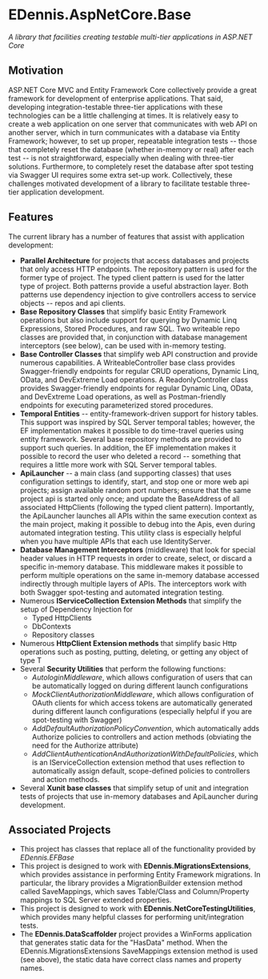# EDennis.AspNetCore.Base
*A library that facilities creating testable multi-tier applications in ASP.NET Core*

## Motivation
ASP.NET Core MVC and Entity Framework Core collectively provide a great framework for development of enterprise applications.  That said, developing integration-testable three-tier applications with these technologies can be a little challenging at times.  It is relatively easy to create a web application on one server that communicates with web API on another server, which in turn communicates with a database via Entity Framework; however, to set up proper, repeatable integration tests -- those that completely reset the database (whether in-memory or real) after each test -- is not straightforward, especially when dealing with three-tier solutions.  Furthermore, to completely reset the database after spot testing via Swagger UI requires some extra set-up work.  Collectively, these challenges motivated development of a library to facilitate testable three-tier application development. 

## Features
The current library has a number of features that assist with application development:
- **Parallel Architecture** for projects that access databases and projects that only access HTTP endpoints.  The repository pattern is used for the former type of project.  The typed client pattern is used for the latter type of project.  Both patterns provide a useful abstraction layer.  Both patterns use dependency injection to give controllers access to service objects -- repos and api clients. 
- **Base Repository Classes** that simplify basic Entity Framework operations but also include support for querying by Dynamic Linq Expressions, Stored Procedures, and raw SQL.  Two writeable repo classes are provided that, in conjunction with database management interceptors (see below), can be used with in-memory testing.
- **Base Controller Classes** that simplify web API construction and provide numerous capabilities.  A WriteableController base class provides Swagger-friendly endpoints for regular CRUD operations, Dynamic Linq, OData, and DevExtreme Load operations.  A ReadonlyController class provides Swagger-friendly endpoints for regular Dynamic Linq, OData, and DevExtreme Load operations, as well as Postman-friendly endpoints for executing parameterized stored procedures.
- **Temporal Entities** -- entity-framework-driven support for history tables.  This support was inspired by SQL Server temporal tables; however, the EF implementation makes it possible to do time-travel queries using entity framework.  Several base repository methods are provided to support such queries.  In addition, the EF implementation makes it possible to record the user who deleted a record -- something that requires a little more work with SQL Server temporal tables. 
- **ApiLauncher** -- a main class (and supporting classes) that uses configuration settings to identify, start, and stop one or more web api projects; assign available random port numbers; ensure that the same project api is started only once; and update the BaseAddress of all associated HttpClients (following the typed client pattern).  Importantly, the ApiLauncher launches all APIs within the same execution context as the main project, making it possible to debug into the Apis, even during automated integration testing.  This utility class is especially helpful when you have multiple APIs that each use IdentityServer.
- **Database Management Interceptors** (middleware) that look for special header values in HTTP requests in order to create, select, or discard a specific in-memory database.  This middleware makes it possible to perform multiple operations on the same in-memory database accessed indirectly through multiple layers of APIs.  The interceptors work with both Swagger spot-testing and automated integration testing.    
- Numerous **IServiceCollection Extension Methods** that simplify the setup of Dependency Injection for
  - Typed HttpClients
  - DbContexts
  - Repository classes
- Numerous **HttpClient Extension methods** that simplify basic Http operations such as posting, putting, deleting, or getting any object of type T
- Several **Security Utilities** that perform the following functions:
  - *AutologinMiddleware*, which allows configuration of users that can be automatically logged on during different launch configurations
  - *MockClientAuthorizationMiddleware*, which allows configuration of OAuth clients for which access tokens are automatically generated during different launch configurations (especially helpful if you are spot-testing with Swagger)
  - *AddDefaultAuthorizationPolicyConvention*, which automatically adds Authorize policies to controllers and action methods (obviating the need for the Authorize attribute)
  - *AddClientAuthenticationAndAuthorizationWithDefaultPolicies*, which is an IServiceCollection extension method that uses reflection to automatically assign default, scope-defined policies to controllers and action methods.
- Several **Xunit base classes** that simplify setup of unit and integration tests of projects that use in-memory databases and ApiLauncher during development.
  

## Associated Projects
- This project has classes that replace all of the functionality provided by *EDennis.EFBase*
- This project is designed to work with **EDennis.MigrationsExtensions**, which provides assistance in performing Entity Framework migrations.  In particular, the library provides a MigrationBuilder extension method called SaveMappings, which saves Table/Class and Column/Property mappings to SQL Server extended properties.
- This project is designed to work with **EDennis.NetCoreTestingUtilities**, which provides many helpful classes for performing unit/integration tests.
- The **EDennis.DataScaffolder** project provides a WinForms application that generates static data for the "HasData" method.  When the EDennis.MigrationsExtensions SaveMappings extension method is used (see above), the static data have correct class names and property names.
